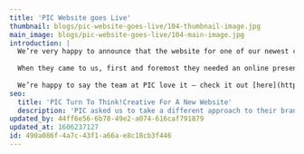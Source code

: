 ```yaml
---
title: 'PIC Website goes Live'
thumbnail: blogs/pic-website-goes-live/104-thumbnail-image.jpg
main_image: blogs/pic-website-goes-live/104-main-image.jpg
introduction: |
  We’re very happy to announce that the website for one of our newest clients, PIC, has gone live and our working relationship with them continues to grow.
  
  When they came to us, first and foremost they needed an online presence to build their brand and give potential investors a point of contact that’s easy to find. The website has been designed to reference the brand throughout and also works seamlessly across all devices giving the user an effortless experience in finding what they want. The easier your website is to use, the longer the audience will stay and the better chance there is that their visit converts to business.
  
  We’re happy to say the team at PIC love it – check it out [here](http://pic-property.com/).
seo:
  title: 'PIC Turn To Think!Creative For A New Website'
  description: 'PIC asked us to take a different approach to their branding and this came through in their new website. If you need a website call us 01253 297900'
updated_by: 44ff6e56-6b78-49e2-a074-616caf791879
updated_at: 1606237127
id: 490a086f-4a7c-43f1-a66a-e8c18cb3f446
---
```

